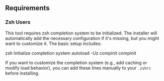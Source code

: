 ## Requirements

### Zsh Users
This tool requires zsh completion system to be initialized. The installer will automatically add the necessary configuration if it's missing, but you might want to customize it. The basic setup includes:

zsh
Initialize completion system
autoload -Uz compinit
compinit


If you want to customize the completion system (e.g., add caching or modify load behavior), you can add these lines manually to your `.zshrc` before installing.